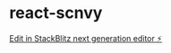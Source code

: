 # react-scnvy

[Edit in StackBlitz next generation editor ⚡️](https://stackblitz.com/~/github.com/nagasundar4/react-scnvy)